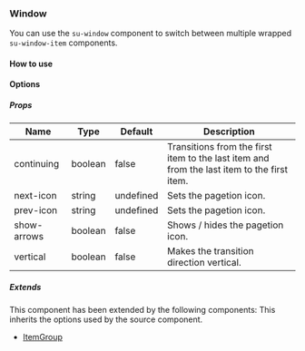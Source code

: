 ### Window

You can use the `su-window` component to switch between multiple wrapped `su-window-item` components.

<su-divider class = "mb-8" />

#### How to use

<sample />

#### Options

##### Props

| Name | Type | Default | Description |
| ---- | ---- | ------- | ----------- |
| continuing | boolean | false | Transitions from the first item to the last item and from the last item to the first item. |
| next-icon | string | undefined | Sets the pagetion icon. |
| prev-icon | string | undefined | Sets the pagetion icon. |
| show-arrows | boolean | false | Shows / hides the pagetion icon. |
| vertical | boolean | false | Makes the transition direction vertical. |

##### Extends

This component has been extended by the following components: This inherits the options used by the source component.

- [ItemGroup](/components/SuItemGroup)